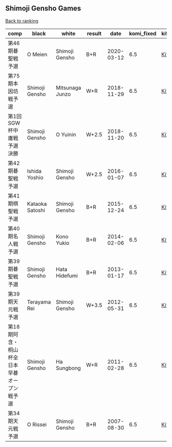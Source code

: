 ## Shimoji Gensho Games

[Back to ranking](../../index.md)




| **comp** | **black** | **white** | **result** | **date** | **komi_fixed** | **kifu** | 
| --- | --- | --- | --- | --- | --- | --- |
| 第46期碁聖戦予選 | O Meien | Shimoji Gensho | B+R | 2020-03-12 | 6.5 | [Kifu](https://kifudepot.net/kifucontents.php?id=AdtdA8I3JuXMMKHnJ5AVwg%3D%3D) | 
| 第75期本因坊戦予選 | Shimoji Gensho | Mitsunaga Junzo | W+R | 2018-11-29 | 6.5 | [Kifu](https://kifudepot.net/kifucontents.php?id=K%2FwoEJytmrDs%2BwwKOUGJcQ%3D%3D) | 
| 第1回SGW杯中庸戦予選決勝 | Shimoji Gensho | O Yuinin | W+2.5 | 2018-11-20 | 6.5 | [Kifu](https://kifudepot.net/kifucontents.php?id=aBXJz6qrllRQTWjPqGrYQA%3D%3D) | 
| 第42期碁聖戦予選 | Ishida Yoshio | Shimoji Gensho | W+2.5 | 2016-01-07 | 6.5 | [Kifu](https://kifudepot.net/kifucontents.php?id=VvqjEZ5n6GUkWKzVV4O0aA%3D%3D) | 
| 第41期棋聖戦予選 | Kataoka Satoshi | Shimoji Gensho | B+R | 2015-12-24 | 6.5 | [Kifu](https://kifudepot.net/kifucontents.php?id=IY5gQXwY1iJc7d82UMS5zQ%3D%3D) | 
| 第40期名人戦予選 | Shimoji Gensho | Kono Yukio | B+R | 2014-02-06 | 6.5 | [Kifu](https://kifudepot.net/kifucontents.php?id=e2YT8yHJgayuoYBFs70EOA%3D%3D) | 
| 第39期碁聖戦予選 | Shimoji Gensho | Hata Hidefumi | B+R | 2013-01-17 | 6.5 | [Kifu](https://kifudepot.net/kifucontents.php?id=O9hMFUf8YM3xbCavhV%2FVpw%3D%3D) | 
| 第39期天元戦予選 | Terayama Rei | Shimoji Gensho | W+3.5 | 2012-05-31 | 6.5 | [Kifu](https://kifudepot.net/kifucontents.php?id=HGzQl6pnhfkTUrqVbQCp5Q%3D%3D) | 
| 第18期阿含・桐山杯全日本早碁オープン戦予選 | Shimoji Gensho | Ha Sungbong | W+R | 2011-02-28 | 6.5 | [Kifu](https://kifudepot.net/kifucontents.php?id=3YelcfE9oVS%2F4tBRBl7dog%3D%3D) | 
| 第34期天元戦予選 | O Rissei | Shimoji Gensho | B+R | 2007-08-30 | 6.5 | [Kifu](https://kifudepot.net/kifucontents.php?id=U%2B6SO8K4Zrvv7YrSq%2FaUvw%3D%3D) |




